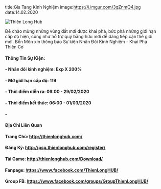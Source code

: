title:Gia Tang Kinh Nghiệm
image:https://i.imgur.com/3qZnmQ4.jpg
date:14.02.2020

![Thiên Long Hub](https://i.imgur.com/3qZnmQ4.jpg)

Để chào mừng những vùng đất mới được khai phá, bức phá những giới hạn cấp độ hiện, cũng như hỗ trợ quý bằng hữu mới dễ dàng tiếp cận thế giới mới. 
Bổn Môn xin thông báo Sự kiện Nhân Đôi Kinh Nghiệm - Khai Phá Thiên Cơ

#### Thông Tin Sự Kiện:
#### - Nhân đôi kinh nghiệm: Exp X 200%
#### - Mở giới hạn cấp độ: 119
#### - Thời điểm diễn ra: 06:00 - 29/02/2020
#### - Thời điểm kết thúc: 06:00 - 01/03/2020

#### -
#### Địa Chỉ Liên Quan
#### Trang Chủ: http://thienlonghub.com/
#### Đăng Ký: http://psp.thienlonghub.com/register/
#### Tải Game: http://thienlonghub.com/Download/
#### Fanpage: https://www.facebook.com/ThienLongHUB/
#### Group FB: https://www.facebook.com/groups/GroupThienLongHUB/
